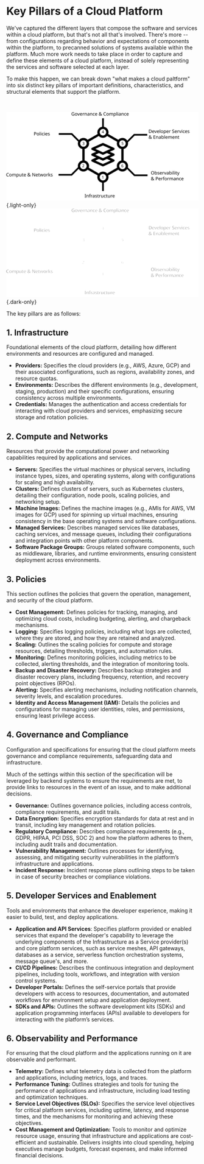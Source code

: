 # Key Pillars of a Cloud Platform
We've captured the different layers that compose the software and services within a cloud platform, but that's not all that's involved.  There's more -- from configurations regarding behavior and expectations of components within the platform, to precanned solutions of systems available within the platform.  Much more work needs to take place in order to capture and define these elements of a cloud platform, instead of solely representing the services and software selected at each layer.

To make this happen, we can break down "what makes a cloud paltform" into six distinct key pillars of important definitions, characteristics, and structural elements that support the platform.

&nbsp;
&nbsp;

![Key Components (light)](./key-components-light.svg){.light-only}
![Key Components (dark)](./key-components-dark.svg){.dark-only}

The key pillars are as follows:

## 1. **Infrastructure**
Foundational elements of the cloud platform, detailing how different environments and resources are configured and managed.

- **Providers:** Specifies the cloud providers (e.g., AWS, Azure, GCP) and their associated configurations, such as regions, availability zones, and resource quotas.
- **Environments:** Describes the different environments (e.g., development, staging, production) and their specific configurations, ensuring consistency across multiple environments.
- **Credentials:** Manages the authentication and access credentials for interacting with cloud providers and services, emphasizing secure storage and rotation policies.


## **2. Compute and Networks**
Resources that provide the computational power and networking capabilities required by applications and services.

- **Servers:** Specifies the virtual machines or physical servers, including instance types, sizes, and operating systems, along with configurations for scaling and high availability.
- **Clusters:** Defines clusters of servers, such as Kubernetes clusters, detailing their configuration, node pools, scaling policies, and networking setup.
- **Machine Images:** Defines the machine images (e.g., AMIs for AWS, VM images for GCP) used for spinning up virtual machines, ensuring consistency in the base operating systems and software configurations.
- **Managed Services:** Describes managed services like databases, caching services, and message queues, including their configurations and integration points with other platform components.
- **Software Package Groups:** Groups related software components, such as middleware, libraries, and runtime environments, ensuring consistent deployment across environments.


## **3. Policies**
This section outlines the policies that govern the operation, management, and security of the cloud platform.

- **Cost Management:** Defines policies for tracking, managing, and optimizing cloud costs, including budgeting, alerting, and chargeback mechanisms.
- **Logging:** Specifies logging policies, including what logs are collected, where they are stored, and how they are retained and analyzed.
- **Scaling:** Outlines the scaling policies for compute and storage resources, detailing thresholds, triggers, and automation rules.
- **Monitoring:** Defines monitoring policies, including metrics to be collected, alerting thresholds, and the integration of monitoring tools.
- **Backup and Disaster Recovery:** Describes backup strategies and disaster recovery plans, including frequency, retention, and recovery point objectives (RPOs).
- **Alerting:** Specifies alerting mechanisms, including notification channels, severity levels, and escalation procedures.
- **Identity and Access Management (IAM):** Details the policies and configurations for managing user identities, roles, and permissions, ensuring least privilege access.


## **4. Governance and Compliance**
Configuration and specifications for ensuring that the cloud platform meets governance and compliance requirements, safeguarding data and infrastructure.

Much of the settings within this section of the specification will be leveraged by backend systems to ensure the requirements are met, to provide links to resources in the event of an issue, and to make additional decisions.

- **Governance:** Outlines governance policies, including access controls, compliance requirements, and audit trails.
- **Data Encryption:** Specifies encryption standards for data at rest and in transit, including key management and rotation policies.
- **Regulatory Compliance:** Describes compliance requirements (e.g., GDPR, HIPAA, PCI DSS, SOC 2) and how the platform adheres to them, including audit trails and documentation.
- **Vulnerability Management:** Outlines processes for identifying, assessing, and mitigating security vulnerabilities in the platform’s infrastructure and applications.
- **Incident Response:** Incident response plans outlining steps to be taken in case of security breaches or compliance violations.


## **5. Developer Services and Enablement**
Tools and environments that enhance the developer experience, making it easier to build, test, and deploy applications.

- **Application and API Services**: Specifies platform provided or enabled services that expand the developer's capability to leverage the underlying components of the Infrastructure as a Service provider(s) and core platform services, such as service meshes, API gateways, databases as a service, serverless function orchestration systems, message queue's, and more.
- **CI/CD Pipelines:** Describes the continuous integration and deployment pipelines, including tools, workflows, and integration with version control systems.
- **Developer Portals:** Defines the self-service portals that provide developers with access to resources, documentation, and automated workflows for environment setup and application deployment.
- **SDKs and APIs:** Outlines the software development kits (SDKs) and application programming interfaces (APIs) available to developers for interacting with the platform’s services.


## **6. Observability and Performance**
For ensuring that the cloud platform and the applications running on it are observable and performant.

- **Telemetry:** Defines what telemetry data is collected from the platform and applications, including metrics, logs, and traces.
- **Performance Tuning:** Outlines strategies and tools for tuning the performance of applications and infrastructure, including load testing and optimization techniques.
- **Service Level Objectives (SLOs):** Specifies the service level objectives for critical platform services, including uptime, latency, and response times, and the mechanisms for monitoring and achieving these objectives.
- **Cost Management and Optimization:** Tools to monitor and optimize resource usage, ensuring that infrastructure and applications are cost-efficient and sustainable. Delivers insights into cloud spending, helping executives manage budgets, forecast expenses, and make informed financial decisions.

